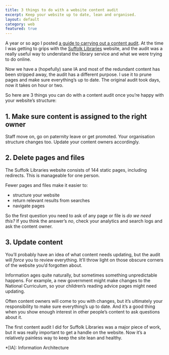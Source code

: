 ```yaml
---
title: 3 things to do with a website content audit
excerpt: Keep your website up to date, lean and organised.
layout: default
category: web
featured: true
---
```

A year or so ago I posted [a guide to carrying out a content audit][1]. At the time I was getting to grips with the [Suffolk Libraries][2] website, and the audit was a really useful way to understand the library service and what we were trying to do online.

Now we have a (hopefully) sane IA and most of the redundant content has been stripped away, the audit has a different purpose. I use it to prune pages and make sure everything&#8217;s up to date. The original audit took days, now it takes on hour or two.

So here are 3 things you can do with a content audit once you&#8217;re happy with your website&#8217;s structure:

## 1. Make sure content is assigned to the right owner

Staff move on, go on paternity leave or get promoted. Your organisation structure changes too. Update your content owners accordingly.

## 2. Delete pages and files

The Suffolk Libraries website consists of 144 static pages, including redirects. This is manageable for one person.

Fewer pages and files make it easier to:

*   structure your website
*   return relevant results from searches
*   navigate pages

So the first question you need to ask of any page or file is *do we need this?* If you think the answer&#8217;s *no*, check your analytics and search logs and ask the content owner.

## 3. Update content

You&#8217;ll probably have an idea of what content needs updating, but the audit will *force* you to review everything. It&#8217;ll throw light on those obscure corners of the website you&#8217;d forgotten about.

Information ages quite naturally, but sometimes something unpredictable happens. For example, a new government might make changes to the National Curriculum, so your children&#8217;s reading advice pages might need updating.

Often content owners will come to you with changes, but it&#8217;s ultimately your responsibility to make sure everything&#8217;s up to date. And it&#8217;s a good thing when you show enough interest in other people&#8217;s content to ask questions about it.

The first content audit I did for Suffolk Libraries was a major piece of work, but it was really important to get a handle on the website. Now it&#8217;s a relatively painless way to keep the site lean and healthy.

 [1]: http://leonpaternoster.com/2013/04/carrying-out-a-web-content-audit/ "Carrying out a web content audit"
 [2]: http://suffolklibraries.co.uk

 *[IA]: Information Architecture

